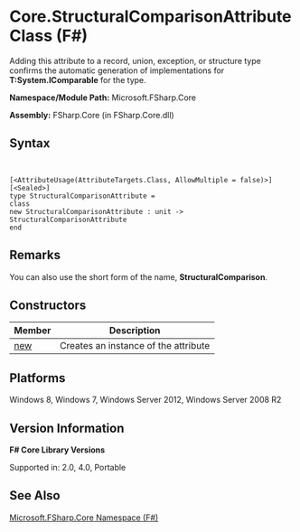 # Core.StructuralComparisonAttribute Class (F#)

Adding this attribute to a record, union, exception, or structure type confirms the automatic generation of implementations for **T:System.IComparable** for the type.

**Namespace/Module Path:** Microsoft.FSharp.Core

**Assembly:** FSharp.Core (in FSharp.Core.dll)


## Syntax


```


[<AttributeUsage(AttributeTargets.Class, AllowMultiple = false)>]
[<Sealed>]
type StructuralComparisonAttribute =
class
new StructuralComparisonAttribute : unit -> StructuralComparisonAttribute
end

```



## Remarks
You can also use the short form of the name, **StructuralComparison**.


## Constructors


|Member|Description|
|------|-----------|
|[new](http://msdn.microsoft.com/en-us/library/a50dbe83-811a-486f-987e-236e4fd18cda)|Creates an instance of the attribute|

## Platforms
Windows 8, Windows 7, Windows Server 2012, Windows Server 2008 R2


## Version Information
**F# Core Library Versions**

Supported in: 2.0, 4.0, Portable




## See Also
[Microsoft.FSharp.Core Namespace &#40;F&#35;&#41;](Microsoft.FSharp.Core-Namespace-%5BFSharp%5D.md)

